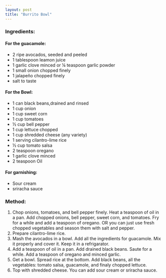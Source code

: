 ```yaml
---
layout: post
title: "Burrito Bowl"
---
```




### Ingredients:

#### For the guacamole:
* 2 ripe avocados, seeded and peeled
* 1 tablespoon leamon juice
* 1 garlic clove minced or ¼ teaspoon garlic powder
* 1 small onion chopped finely
* 1 jalapeño chopped finely
* salt to taste

#### For the Bowl: 
* 1 can black beans,drained and rinsed
* 1 cup onion 
* 1 cup sweet corn
* 1 cup tomatoes 
* ½ cup bell pepper 
* 1 cup lettuce chopped
* 1 cup shredded cheese (any variety) 
* 1 serving cilantro-lime rice
* ½ cup tomato salsa
* 2 teaspoon oregano
* 1 garlic clove minced
* 2 teaspoon Oil
#### For garnishing: 
* Sour cream
* sriracha sauce

### Method: 
1. Chop onions, tomatoes, and bell pepper finely. Heat a teaspoon of oil in a pan. Add chopped onions, bell pepper, sweet corn, and tomatoes. Fry for a while and add a teaspoon of oregano. OR you can just use fresh chopped vegetables and season them with salt and pepper. 
2. Prepare cilantro-lime rice.
3. Mash the avocados in a bowl. Add all the ingredients for guacamole. Mix it properly and cover it. Keep it in a refrigarator. 
4. Add a teaspoon of oil in a pan. Add drained black beans. Saute for a while. Add a teaspoon of oregano and minced garlic. 
5. Get a bowl. Spread rice at the bottom. Add black beans, all the vegetables: tomato salsa, guacamole, and finaly chopped lettuce. 
7. Top with shredded cheese. You can add sour cream or sriracha sauce.